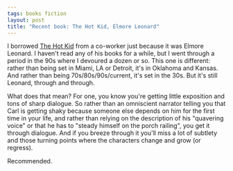 ```yaml
---
tags: books fiction
layout: post
title: "Recent book: The Hot Kid, Elmore Leonard"
---
```




<p>I borrowed <a href="http://www.amazon.com/Hot-Kid-Elmore-Leonard/dp/0060724234/">The Hot Kid</a> from a co-worker just because it was Elmore Leonard. I haven't read any of his books for a while, but I went through a period in the 90s where I devoured a dozen or so. This one is different: rather than being set in Miami, LA or Detroit, it's in Oklahoma and Kansas. And rather than being 70s/80s/90s/current, it's set in the 30s.  But it's still Leonard, through and through.</p>

<p>What does that mean? For one, you know you're getting little exposition and tons of sharp dialogue. So rather than an omniscient narrator telling you that Carl is getting shaky because someone else depends on him for the first time in your life, and rather than relying on the description of his "quavering voice" or that he has to "steady himself on the porch railing", you get it through dialogue. And if you breeze through it you'll miss a lot of subtlety and those turning points where the characters change and grow (or regress).</p>

<p>Recommended.</p>


